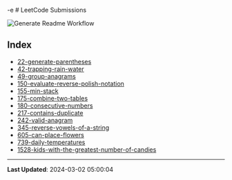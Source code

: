 -e # LeetCode Submissions

![Generate Readme Workflow](https://github.com/jashgopani/leetcode/actions/workflows/main.yml/badge.svg)
## Index


- [22-generate-parentheses](./22-generate-parentheses)
- [42-trapping-rain-water](./42-trapping-rain-water)
- [49-group-anagrams](./49-group-anagrams)
- [150-evaluate-reverse-polish-notation](./150-evaluate-reverse-polish-notation)
- [155-min-stack](./155-min-stack)
- [175-combine-two-tables](./175-combine-two-tables)
- [180-consecutive-numbers](./180-consecutive-numbers)
- [217-contains-duplicate](./217-contains-duplicate)
- [242-valid-anagram](./242-valid-anagram)
- [345-reverse-vowels-of-a-string](./345-reverse-vowels-of-a-string)
- [605-can-place-flowers](./605-can-place-flowers)
- [739-daily-temperatures](./739-daily-temperatures)
- [1528-kids-with-the-greatest-number-of-candies](./1528-kids-with-the-greatest-number-of-candies)
---

**Last Updated**: 2024-03-02 05:00:04
